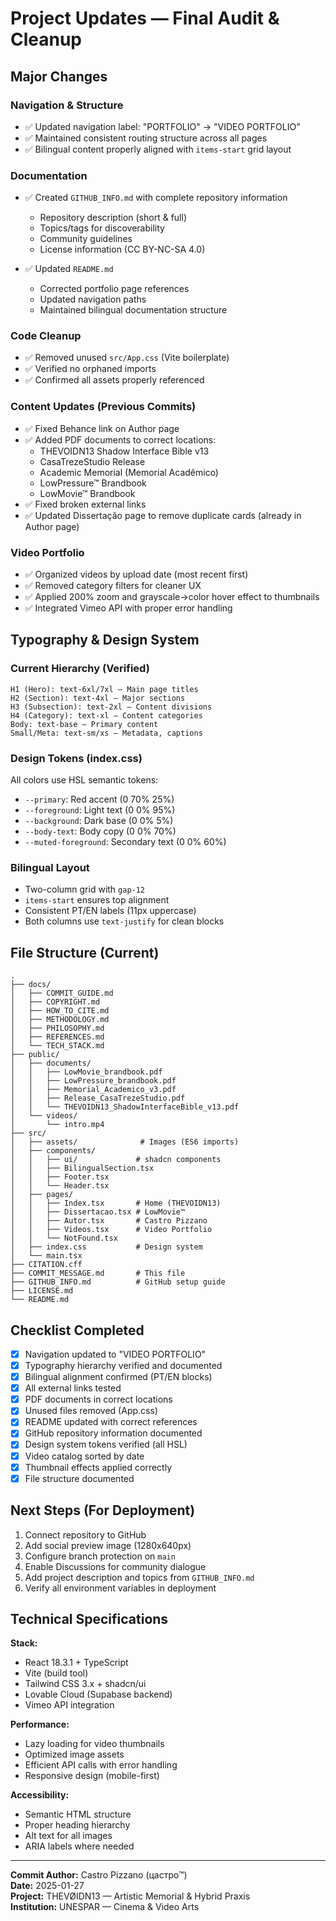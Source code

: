# Project Updates — Final Audit & Cleanup

## Major Changes

### Navigation & Structure
- ✅ Updated navigation label: "PORTFOLIO" → "VIDEO PORTFOLIO"
- ✅ Maintained consistent routing structure across all pages
- ✅ Bilingual content properly aligned with `items-start` grid layout

### Documentation
- ✅ Created `GITHUB_INFO.md` with complete repository information
  - Repository description (short & full)
  - Topics/tags for discoverability
  - Community guidelines
  - License information (CC BY-NC-SA 4.0)
  
- ✅ Updated `README.md`
  - Corrected portfolio page references
  - Updated navigation paths
  - Maintained bilingual documentation structure

### Code Cleanup
- ✅ Removed unused `src/App.css` (Vite boilerplate)
- ✅ Verified no orphaned imports
- ✅ Confirmed all assets properly referenced

### Content Updates (Previous Commits)
- ✅ Fixed Behance link on Author page
- ✅ Added PDF documents to correct locations:
  - THEVOIDN13 Shadow Interface Bible v13
  - CasaTrezeStudio Release
  - Academic Memorial (Memorial Acadêmico)
  - LowPressure™ Brandbook
  - LowMovie™ Brandbook
- ✅ Fixed broken external links
- ✅ Updated Dissertação page to remove duplicate cards (already in Author page)

### Video Portfolio
- ✅ Organized videos by upload date (most recent first)
- ✅ Removed category filters for cleaner UX
- ✅ Applied 200% zoom and grayscale→color hover effect to thumbnails
- ✅ Integrated Vimeo API with proper error handling

## Typography & Design System

### Current Hierarchy (Verified)
```
H1 (Hero): text-6xl/7xl — Main page titles
H2 (Section): text-4xl — Major sections  
H3 (Subsection): text-2xl — Content divisions
H4 (Category): text-xl — Content categories
Body: text-base — Primary content
Small/Meta: text-sm/xs — Metadata, captions
```

### Design Tokens (index.css)
All colors use HSL semantic tokens:
- `--primary`: Red accent (0 70% 25%)
- `--foreground`: Light text (0 0% 95%)
- `--background`: Dark base (0 0% 5%)
- `--body-text`: Body copy (0 0% 70%)
- `--muted-foreground`: Secondary text (0 0% 60%)

### Bilingual Layout
- Two-column grid with `gap-12`
- `items-start` ensures top alignment
- Consistent PT/EN labels (11px uppercase)
- Both columns use `text-justify` for clean blocks

## File Structure (Current)

```
.
├── docs/
│   ├── COMMIT_GUIDE.md
│   ├── COPYRIGHT.md
│   ├── HOW_TO_CITE.md
│   ├── METHODOLOGY.md
│   ├── PHILOSOPHY.md
│   ├── REFERENCES.md
│   └── TECH_STACK.md
├── public/
│   ├── documents/
│   │   ├── LowMovie_brandbook.pdf
│   │   ├── LowPressure_brandbook.pdf
│   │   ├── Memorial_Academico_v3.pdf
│   │   ├── Release_CasaTrezeStudio.pdf
│   │   └── THEVOIDN13_ShadowInterfaceBible_v13.pdf
│   └── videos/
│       └── intro.mp4
├── src/
│   ├── assets/              # Images (ES6 imports)
│   ├── components/
│   │   ├── ui/             # shadcn components
│   │   ├── BilingualSection.tsx
│   │   ├── Footer.tsx
│   │   └── Header.tsx
│   ├── pages/
│   │   ├── Index.tsx       # Home (THEVOIDN13)
│   │   ├── Dissertacao.tsx # LowMovie™
│   │   ├── Autor.tsx       # Castro Pizzano
│   │   ├── Videos.tsx      # Video Portfolio
│   │   └── NotFound.tsx
│   ├── index.css           # Design system
│   └── main.tsx
├── CITATION.cff
├── COMMIT_MESSAGE.md       # This file
├── GITHUB_INFO.md          # GitHub setup guide
├── LICENSE.md
└── README.md
```

## Checklist Completed

- [x] Navigation updated to "VIDEO PORTFOLIO"
- [x] Typography hierarchy verified and documented
- [x] Bilingual alignment confirmed (PT/EN blocks)
- [x] All external links tested
- [x] PDF documents in correct locations
- [x] Unused files removed (App.css)
- [x] README updated with correct references
- [x] GitHub repository information documented
- [x] Design system tokens verified (all HSL)
- [x] Video catalog sorted by date
- [x] Thumbnail effects applied correctly
- [x] File structure documented

## Next Steps (For Deployment)

1. Connect repository to GitHub
2. Add social preview image (1280x640px)
3. Configure branch protection on `main`
4. Enable Discussions for community dialogue
5. Add project description and topics from `GITHUB_INFO.md`
6. Verify all environment variables in deployment

## Technical Specifications

**Stack:**
- React 18.3.1 + TypeScript
- Vite (build tool)
- Tailwind CSS 3.x + shadcn/ui
- Lovable Cloud (Supabase backend)
- Vimeo API integration

**Performance:**
- Lazy loading for video thumbnails
- Optimized image assets
- Efficient API calls with error handling
- Responsive design (mobile-first)

**Accessibility:**
- Semantic HTML structure
- Proper heading hierarchy
- Alt text for all images
- ARIA labels where needed

---

**Commit Author:** Castro Pizzano (цастро™)  
**Date:** 2025-01-27  
**Project:** THEVØIDN13 — Artistic Memorial & Hybrid Praxis  
**Institution:** UNESPAR — Cinema & Video Arts
